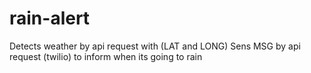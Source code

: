 # rain-alert

Detects weather by api request with (LAT and LONG)
Sens MSG by api request (twilio) to inform when its going to rain
